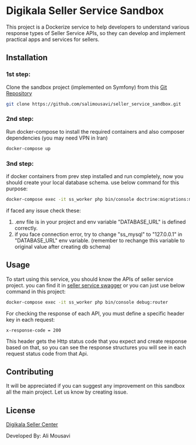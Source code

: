 # Digikala Seller Service Sandbox

This project is a Dockerize service to help developers to understand various response types of Seller Service APIs, so they can develop and implement practical apps and services for sellers.

## Installation

### 1st step:
Clone the sandbox project (implemented on Symfony) from this [Git Repository](https://github.com/salimousavi/seller_service_sandbox)

```bash
git clone https://github.com/salimousavi/seller_service_sandbox.git
```

### 2nd step:
Run docker-compose to install the required containers and also composer dependencies (you may need VPN in Iran)

```bash
docker-compose up
```
### 3nd step:
if docker containers from prev step installed and run completely, now you should create your local database schema. use below command for this purpose:

```bash
docker-compose exec -it ss_worker php bin/console doctrine:migrations:migrate
```
if faced any issue check these:

1. .env file is in your project and env variable "DATABASE_URL" is defined correctly.
2. if you face connection error, try to change "ss_mysql" to "127.0.0.1" in "DATABASE_URL" env variable. (remember to rechange this variable to original value after creating db schema)


## Usage

To start using this service, you should know the APIs of seller service project. you can find it in [seller service swagger](https://seller.digikala.com/api/v3/doc/) or you can just use below command in this project:

```bash
docker-compose exec -it ss_worker php bin/console debug:router
```

For checking the response of each API, you must define a specific header key in each request:
```
x-response-code = 200
```

This header gets the Http status code that you expect and create response based on that, so you can see the response structures you will see in each request status code from that Api.


## Contributing

It will be appreciated if you can suggest any improvement on this sandbox all the main project.
Let us know by creating issue.

## License
[Digikala Seller Center](https://seller.digikala.com/)

Developed By: Ali Mousavi
